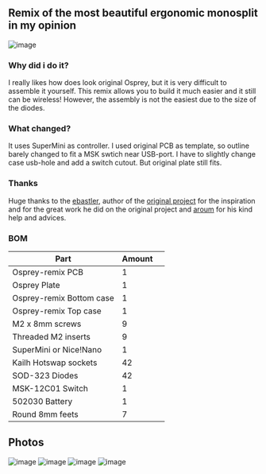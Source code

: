 ## Remix of the most beautiful ergonomic monosplit in my opinion
![image](https://github.com/kapee1/osprey-remix/assets/98476799/7af3c1bf-97a7-4ac2-a302-70dc6560787c)


### Why did i do it? 
I really likes how does look original Osprey, but it is very difficult to assemble it yourself. This remix allows you to build it much easier and it still can be wireless! However, the assembly is not the easiest due to the size of the diodes.
### What changed? 
It uses SuperMini as controller. I used original PCB as template, so outline barely changed to fit a MSK swtich near USB-port. I have to slightly change case usb-hole and add a switch cutout. But original plate still fits. 
### Thanks
Huge thanks to the [ebastler](https://github.com/ebastler), author of the [original project](https://github.com/ebastler/osprey) for the inspiration and for the great work he did on the original project and [aroum](https://github.com/aroum) for his kind help and advices. 
### BOM
| Part    |  Amount   |     |
| --- | --- | --- |
|   Osprey-remix PCB         |  1  |     |
|   Osprey Plate             |  1  |     |
|   Osprey-remix Bottom case |   1  |     |
|   Osprey-remix Top case    |   1  |     |
|   M2 x 8mm screws          |  9   |     |
|   Threaded M2 inserts      |  9   |     |
|   SuperMini or Nice!Nano   |  1   |     |
|   Kailh Hotswap sockets    |  42   |     |
|   SOD-323 Diodes           |  42  |     |
|   MSK-12C01 Switch         |  1   |     |
|   502030 Battery           |  1   |     |
|   Round 8mm feets          |  7   |     |

## Photos 
![image](https://github.com/kapee1/osprey-remix/assets/98476799/f9d97fd5-ff02-4542-aa37-595043b259ee)
![image](https://github.com/kapee1/osprey-remix/assets/98476799/337d100a-d248-472c-b0d9-0702cad75357)
![image](https://github.com/kapee1/osprey-remix/assets/98476799/841664bf-274e-488f-8ada-b66fbe2fb6ad)
![image](https://github.com/kapee1/osprey-remix/assets/98476799/04fc3f92-1b0f-44a0-996c-a24b170fd9bd)

